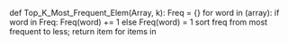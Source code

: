 def Top_K_Most_Frequent_Elem(Array, k):
    Freq = {}
    for word in (array):
        if word in Freq:
            Freq(word) += 1
        else
            Freq(word) = 1
    sort freq from most frequent to less;
    return item for items in 
